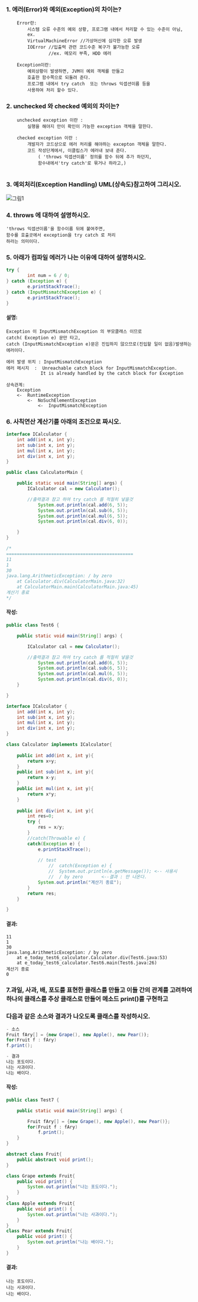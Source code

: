 ### 1. 에러(Error)와 예외(Exception)의 차이는?
```
	Error란: 
		시스템 오류 수준의 예외 상황, 프로그램 내에서 처리할 수 있는 수준이 아님, 
		ex.
		VirtualMachineError //가상머신에 심각한 오류 발생
		IOError //입출력 관련 코드수준 복구가 불가능한 오류
				//ex. 메모리 부족, HDD 에러
				
	Exception이란:
		예외상황이 발생하면, JVM이 예외 객체를 만들고
		호출한 함수쪽으로 되돌려 준다.
		프로그램 내에서 try catch  또는 throws 익셉션이름 등을
		사용하여 처리 할수 있다.
```
### 2. unchecked 와 checked 예외의 차이는?
```
	unchecked exception 이란 :
		실행을 해야지 만이 확인이 가능한 exception 객체을 말한다.
		
	checked exception 이란 : 
		개발자가 코드상으로 에러 처리를 해야하는 excepton 객체을 말한다.
		코드 작성단계에서, 이클립스가 에러내 보내 준다.
			( 'throws 익셉션이름' 정의를 함수 뒤에 추가 하던지,
			함수내에서'try catch'로 묶거나 하라고,)
			
```
### 3. 예외처리(Exception Handling) UML(상속도)참고하여  그리시오.
![그림1](./1.PNG)


### 4. throws 에 대하여 설명하시오.
	'throws 익셉션이름'을 함수이름 뒤에 붙여주면,
	함수를 호출곳에서 exception을 try catch 로 처리 
	하라는 의미이다.

### 5. 아래가 컴파일 에러가 나는 이유에 대하여 설명하시오.
```java
try {
		int num = 6 / 0;
} catch (Exception e) {
		e.printStackTrace();
} catch (InputMismatchException e) {
		e.printStackTrace();
}
```
#### 설명:

	Exception 이 InputMismatchException 의 부모클래스 이므로
	catch( Exception e) 문만 타고,
	catch (InputMismatchException e)문은 진입하지 않으므로(진입할 일이 없음)발생하는 에러이다.
	
	에러 발생 위치 : InputMismatchException
	에러 메시지  :  Unreachable catch block for InputMismatchException. 
			     It is already handled by the catch block for Exception
	
	상속관계:
		Exception
		<-	RuntimeException
			<-	NoSuchElementException
				<-	InputMismatchException

### 6. 사칙연산 계산기를 아래의 조건으로 짜시오.
```java
interface ICalculator {
	int add(int x, int y);
	int sub(int x, int y);
	int mul(int x, int y);
	int div(int x, int y);
}

public class CalculatorMain {

	public static void main(String[] args) {
		ICalculator cal = new Calculator();

		//출력결과 참고 하여 try catch 를 적절히 넣을것  
			System.out.println(cal.add(6, 5));
			System.out.println(cal.sub(6, 5));	
			System.out.println(cal.mul(6, 5));	
			System.out.println(cal.div(6, 0));

	}
}

/*
================================================
11
1
30
java.lang.ArithmeticException: / by zero
	at Calculator.div(CalculatorMain.java:32)
	at CalculatorMain.main(CalculatorMain.java:45)
계산기 종료
*/
```
#### 작성:
```java
public class Test6 {

	public static void main(String[] args) {

		ICalculator cal = new Calculator();

		//출력결과 참고 하여 try catch 를 적절히 넣을것  
			System.out.println(cal.add(6, 5));
			System.out.println(cal.sub(6, 5));	
			System.out.println(cal.mul(6, 5));	
			System.out.println(cal.div(6, 0));
	}

}

interface ICalculator {
	int add(int x, int y);
	int sub(int x, int y);
	int mul(int x, int y);
	int div(int x, int y);
}

class Calculator implements ICalculator{
	
	public int add(int x, int y){
		return x+y;
	}
	public int sub(int x, int y){
		return x-y;
	}
	public int mul(int x, int y){
		return x*y;
	}
	
	public int div(int x, int y){
		int res=0;
		try {
			res = x/y;
		}
		//catch(Throwable e) {
		catch(Exception e) {
			e.printStackTrace();
			
			// test  
				//	catch(Exception e) {  
				//	System.out.println(e.getMessage()); <-- 사용시 
				//	/ by zero		<--결과 : 만 나온다.
			System.out.println("계산기 종료");
		}
		return res;
	}

}
```
#### 결과:
```
11
1
30
java.lang.ArithmeticException: / by zero
	at e_today_test6_calculator.Calculator.div(Test6.java:53)
	at e_today_test6_calculator.Test6.main(Test6.java:26)
계산기 종료
0
```

### 7.과일, 사과, 배, 포도를 표현한 클래스를 만들고 이들 간의 관계를 고려하여 하나의 클래스를 추상 클래스로 만들어 메소드 print()를 구현하고 
### 다음과 같은 소스와 결과가 나오도록 클래스를 작성하시오.
```java
- 소스
Fruit fAry[] = {new Grape(), new Apple(), new Pear());
for(Fruit f : fAry)
f.print();

- 결과
나는 포도이다.
나는 사과이다.
나는 배이다.
```
#### 작성:
```java
public class Test7 {

	public static void main(String[] args) {

		Fruit fAry[] = {new Grape(), new Apple(), new Pear()};
		for(Fruit f : fAry)
			f.print();
	}
}

abstract class Fruit{
	public abstract void print();
}	

class Grape extends Fruit{
	public void print() {
		System.out.println("나는 포도이다.");
	}
}
class Apple extends Fruit{
	public void print() { 
		System.out.println("나는 사과이다.");
	}
}
class Pear extends Fruit{
	public void print() {
		System.out.println("나는 배이다.");
	}
}
```
#### 결과:
```
나는 포도이다.
나는 사과이다.
나는 배이다.
```